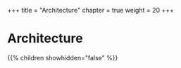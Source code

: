 +++
title = "Architecture"
chapter = true
weight = 20
+++

# Architecture

{{% children showhidden="false" %}}
